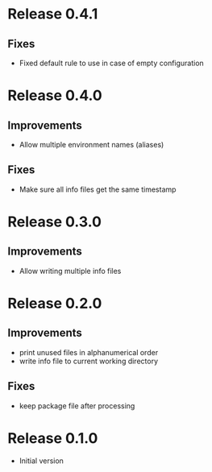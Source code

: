 # Release 0.4.1

## Fixes

- Fixed default rule to use in case of empty configuration


# Release 0.4.0

## Improvements

- Allow multiple environment names (aliases)

## Fixes

- Make sure all info files get the same timestamp


# Release 0.3.0

## Improvements

- Allow writing multiple info files


# Release 0.2.0

## Improvements

- print unused files in alphanumerical order
- write info file to current working directory

## Fixes

- keep package file after processing
 

# Release 0.1.0

- Initial version

